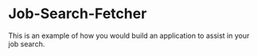 # Job-Search-Fetcher
This is an example of how you would build an application to assist in your job search.
